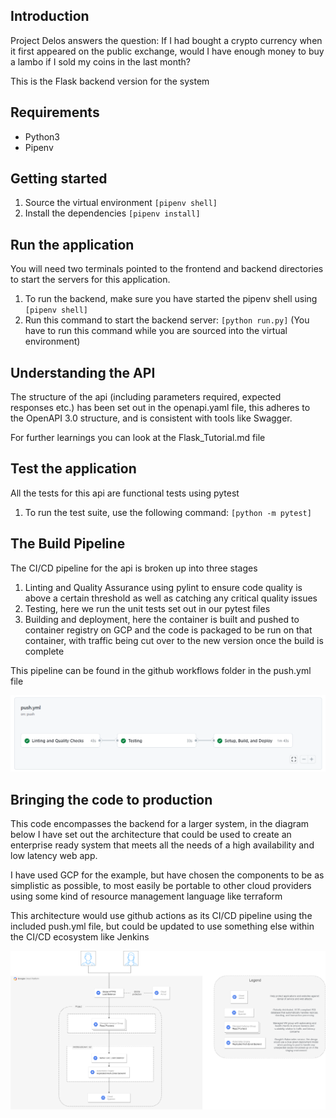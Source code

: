 ## Introduction

Project Delos answers the question: If I had bought a crypto currency when it first appeared on the public exchange, would I have enough money to buy a lambo if I sold my coins in the last month?

This is the Flask backend version for the system

## Requirements
* Python3
* Pipenv

## Getting started

1. Source the virtual environment ```[pipenv shell]```
2. Install the dependencies ```[pipenv install]```


## Run the application
You will need two terminals pointed to the frontend and backend directories to start the servers for this application.

1. To run the backend, make sure you have started the pipenv shell using ```[pipenv shell]```
2. Run this command to start the backend server: ```[python run.py]``` (You have to run this command while you are sourced into the virtual environment)

## Understanding the API
The structure of the api (including parameters required, expected responses etc.) has been set out in the openapi.yaml file, this adheres to the OpenAPI 3.0 structure, and is consistent with tools like Swagger.

For further learnings you can look at the Flask_Tutorial.md file

## Test the application
All the tests for this api are functional tests using pytest

1. To run the test suite, use the following command:  ```[python -m pytest]```


## The Build Pipeline
The CI/CD pipeline for the api is broken up into three stages

1. Linting and Quality Assurance using pylint to ensure code quality is above a certain threshold as well as catching any critical quality issues
2. Testing, here we run the unit tests set out in our pytest files
3. Building and deployment, here the container is built and pushed to container registry on GCP and the code is packaged to be run on that container, with traffic being cut over to the new version once the build is complete

This pipeline can be found in the github workflows folder in the push.yml file

![Alt text](BuildPipeline.png?raw=true "Title")

## Bringing the code to production
This code encompasses the backend for a larger system, in the diagram below I have set out the architecture that could be used to create an enterprise ready system that meets all the needs of a high availability and low latency web app.

I have used GCP for the example, but have chosen the components to be as simplistic as possible, to most easily be portable to other cloud providers using some kind of resource management language like terraform

This architecture would use github actions as its CI/CD pipeline using the included push.yml file, but could be updated to use something else within the CI/CD ecosystem like Jenkins

![Alt text](Architecture.png?raw=true "Title")

